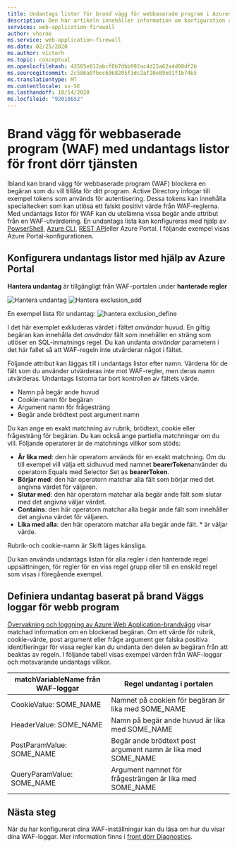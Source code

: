```yaml
---
title: Undantags listor för brand vägg för webbaserade program i Azures front dörr – Azure Portal
description: Den här artikeln innehåller information om konfiguration av undantags listor i Azure fram till Azure Portal.
services: web-application-firewall
author: vhorne
ms.service: web-application-firewall
ms.date: 02/25/2020
ms.author: victorh
ms.topic: conceptual
ms.openlocfilehash: 43565e812abcf0b7dbb992ac4d25a62a4d08df2b
ms.sourcegitcommit: 2c586a0fbec6968205f3dc2af20e89e01f1b74b5
ms.translationtype: MT
ms.contentlocale: sv-SE
ms.lasthandoff: 10/14/2020
ms.locfileid: "92018652"
---
```

# <a name="web-application-firewall-waf-with-front-door-service-exclusion-lists"></a>Brand vägg för webbaserade program (WAF) med undantags listor för front dörr tjänsten 

Ibland kan brand vägg för webbaserade program (WAF) blockera en begäran som du vill tillåta för ditt program. Active Directory infogar till exempel tokens som används för autentisering. Dessa tokens kan innehålla specialtecken som kan utlösa ett falskt positivt värde från WAF-reglerna. Med undantags listor för WAF kan du utelämna vissa begär ande attribut från en WAF-utvärdering.  En undantags lista kan konfigureras med hjälp av  [PowserShell](https://docs.microsoft.com/powershell/module/az.frontdoor/New-AzFrontDoorWafManagedRuleExclusionObject?view=azps-3.5.0), [Azure CLI](https://docs.microsoft.com/cli/azure/ext/front-door/network/front-door/waf-policy/managed-rules/exclusion?view=azure-cli-latest#ext-front-door-az-network-front-door-waf-policy-managed-rules-exclusion-add), [REST API](https://docs.microsoft.com/rest/api/frontdoorservice/webapplicationfirewall/policies/createorupdate)eller Azure Portal. I följande exempel visas Azure Portal-konfigurationen. 
## <a name="configure-exclusion-lists-using-the-azure-portal"></a>Konfigurera undantags listor med hjälp av Azure Portal
**Hantera undantag** är tillgängligt från WAF-portalen under **hanterade regler**

![Hantera undantag ](../media/waf-front-door-exclusion/exclusion1.png)
 ![ Hantera exclusion_add](../media/waf-front-door-exclusion/exclusion2.png)

 En exempel lista för undantag: ![ hantera exclusion_define](../media/waf-front-door-exclusion/exclusion3.png)

I det här exemplet exkluderas värdet i fältet *användar* huvud. En giltig begäran kan innehålla det *användar* fält som innehåller en sträng som utlöser en SQL-inmatnings regel. Du kan undanta *användar* parametern i det här fallet så att WAF-regeln inte utvärderar något i fältet.

Följande attribut kan läggas till i undantags listor efter namn. Värdena för de fält som du använder utvärderas inte mot WAF-regler, men deras namn utvärderas. Undantags listorna tar bort kontrollen av fältets värde.

* Namn på begär ande huvud
* Cookie-namn för begäran
* Argument namn för frågesträng
* Begär ande brödtext post argument namn

Du kan ange en exakt matchning av rubrik, brödtext, cookie eller frågesträng för begäran.  Du kan också ange partiella matchningar om du vill. Följande operatorer är de matchnings villkor som stöds:

- **Är lika med**: den här operatorn används för en exakt matchning. Om du till exempel vill välja ett sidhuvud med namnet **bearerToken**använder du operatorn Equals med Selector Set as **bearerToken**.
- **Börjar med**: den här operatorn matchar alla fält som börjar med det angivna värdet för väljaren.
- **Slutar med**: den här operatorn matchar alla begär ande fält som slutar med det angivna väljar värdet.
- **Contains**: den här operatorn matchar alla begär ande fält som innehåller det angivna värdet för väljaren.
- **Lika med alla**: den här operatorn matchar alla begär ande fält. * är väljar värde.

Rubrik-och cookie-namn är Skift läges känsliga.

Du kan använda undantags listan för alla regler i den hanterade regel uppsättningen, för regler för en viss regel grupp eller till en enskild regel som visas i föregående exempel. 

## <a name="define-exclusion-based-on-web-application-firewall-logs"></a>Definiera undantag baserat på brand Väggs loggar för webb program
 [Övervakning och loggning av Azure Web Application-brandvägg](waf-front-door-monitor.md) visar matchad information om en blockerad begäran. Om ett värde för rubrik, cookie-värde, post argument eller fråge argument ger falska positiva identifieringar för vissa regler kan du undanta den delen av begäran från att beaktas av regeln. I följande tabell visas exempel värden från WAF-loggar och motsvarande undantags villkor.

|matchVariableName från WAF-loggar    |Regel undantag i portalen|
|--------|------|
|CookieValue: SOME_NAME  |Namnet på cookien för begäran är lika med SOME_NAME|
|HeaderValue: SOME_NAME  |Namn på begär ande huvud är lika med SOME_NAME|
|PostParamValue: SOME_NAME|  Begär ande brödtext post argument namn är lika med SOME_NAME|
|QueryParamValue: SOME_NAME| Argument namnet för frågesträngen är lika med SOME_NAME|


## <a name="next-steps"></a>Nästa steg

När du har konfigurerat dina WAF-inställningar kan du läsa om hur du visar dina WAF-loggar. Mer information finns i [front dörr Diagnostics](../afds/waf-front-door-monitor.md).
